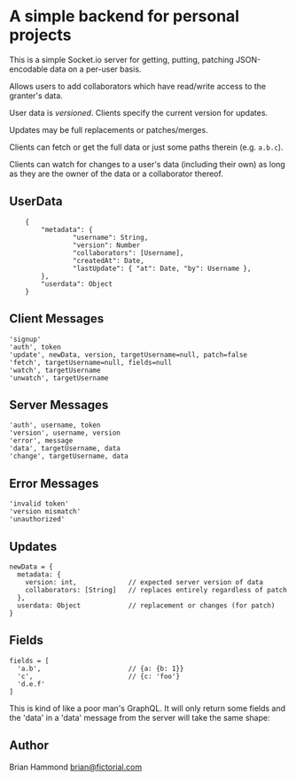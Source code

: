 # A simple backend for personal projects

This is a simple Socket.io server for getting, putting, patching JSON-encodable data on a per-user basis.

Allows users to add collaborators which have read/write 
access to the granter's data.

User data is *versioned*.  Clients specify the current
version for updates.

Updates may be full replacements or patches/merges.

Clients can fetch or get the full data or just some 
paths therein (e.g. `a.b.c`).

Clients can watch for changes to a user's data (including their own)
as long as they are the owner of the data or a collaborator thereof.

## UserData

		{
			"metadata": {
					"username": String,
					"version": Number
					"collaborators": [Username],
					"createdAt": Date,
					"lastUpdate": { "at": Date, "by": Username },
			},
			"userdata": Object
		}
    
## Client Messages

    'signup'    
    'auth', token    
    'update', newData, version, targetUsername=null, patch=false    
    'fetch', targetUsername=null, fields=null
    'watch', targetUsername
    'unwatch', targetUsername

## Server Messages

    'auth', username, token    
    'version', username, version    
    'error', message    
    'data', targetUsername, data
    'change', targetUsername, data
    
## Error Messages

    'invalid token'
    'version mismatch'
    'unauthorized'
    
## Updates

    newData = {
      metadata: {
        version: int,             // expected server version of data
        collaborators: [String]   // replaces entirely regardless of patch
      },
      userdata: Object            // replacement or changes (for patch)
    }
    
## Fields

    fields = [
      'a.b',                      // {a: {b: 1}}
      'c',                        // {c: 'foo'}
      'd.e.f'
    ]
    
This is kind of like a poor man's GraphQL.  It will only return some fields
and the 'data' in a 'data' message from the server will take the same shape:

## Author

Brian Hammond <brian@fictorial.com>
